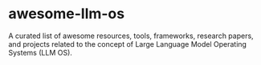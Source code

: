 # awesome-llm-os
A curated list of awesome resources, tools, frameworks, research papers, and projects related to the concept of Large Language Model Operating Systems (LLM OS).
